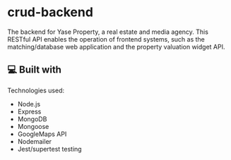 # crud-backend

<p id="description">The backend for Yase Property, a real estate and media agency. This RESTful API enables the operation of frontend systems, such as the matching/database web application and the property valuation widget API.
 </p>

<h2>💻 Built with</h2>

Technologies used:

- Node.js
- Express
- MongoDB
- Mongoose
- GoogleMaps API
- Nodemailer
- Jest/supertest testing
